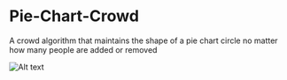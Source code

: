 # Pie-Chart-Crowd
A crowd algorithm that maintains the shape of a pie chart circle no matter how many people are added or removed


 ![ Alt text](https://media.giphy.com/media/qCr7ySxfXe0OGpipIK/giphy-downsized-large.gif)
